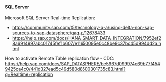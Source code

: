 #### SQL Server 

Microsoft SQL Server Real-time Replication:
* https://community.sap.com/t5/technology-q-a/using-delta-non-sap-sources-to-sap-datasphere/qaq-p/12678433
* https://help.sap.com/docs/HANA_SMART_DATA_INTEGRATION/7952ef28a6914997abc01745fef1b607/e11650095e0c48be9c37bc45d994dd2a.html

How to activate Remote Table replication flow - CDC:
https://help.sap.com/docs/SAP_DATASPHERE/be5967d099974c69b77f4549425ca4c0/441d327ead5c49d580d8600301735c83.html?q=Realtime+replication